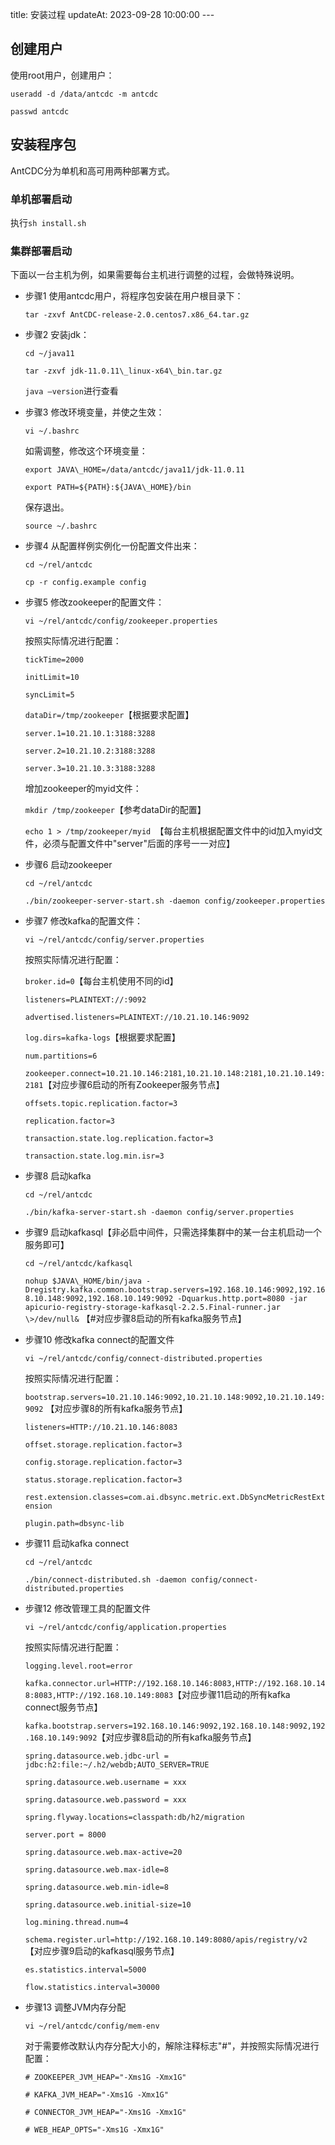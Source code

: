title: 安装过程 updateAt: 2023-09-28 10:00:00 ---
## 创建用户

使用root用户，创建用户：
	
`useradd -d /data/antcdc -m antcdc`

`passwd antcdc`

## 安装程序包
AntCDC分为单机和高可用两种部署方式。

### 单机部署启动
执行`sh install.sh`

### 集群部署启动

下面以一台主机为例，如果需要每台主机进行调整的过程，会做特殊说明。

- 步骤1 使用antcdc用户，将程序包安装在用户根目录下：

	`tar -zxvf AntCDC-release-2.0.centos7.x86_64.tar.gz`

- 步骤2 安装jdk：

	`cd ~/java11`

	`tar -zxvf jdk-11.0.11\_linux-x64\_bin.tar.gz`

	`java –version`进行查看

- 步骤3 修改环境变量，并使之生效：

	`vi ~/.bashrc`

	如需调整，修改这个环境变量：

	`export JAVA\_HOME=/data/antcdc/java11/jdk-11.0.11`

	`export PATH=${PATH}:${JAVA\_HOME}/bin`

	保存退出。

	`source ~/.bashrc`

- 步骤4 从配置样例实例化一份配置文件出来：

	`cd ~/rel/antcdc`

	`cp -r config.example config`

- 步骤5 修改zookeeper的配置文件：

	`vi ~/rel/antcdc/config/zookeeper.properties`

	按照实际情况进行配置：

	`tickTime=2000`

	`initLimit=10`

	`syncLimit=5`

	`dataDir=/tmp/zookeeper`【根据要求配置】

	`server.1=10.21.10.1:3188:3288`

	`server.2=10.21.10.2:3188:3288`

	`server.3=10.21.10.3:3188:3288`

	增加zookeeper的myid文件：

	`mkdir /tmp/zookeeper`【参考dataDir的配置】

	`echo 1 > /tmp/zookeeper/myid `【每台主机根据配置文件中的id加入myid文件，必须与配置文件中"server"后面的序号一一对应】
	
- 步骤6 启动zookeeper

	`cd ~/rel/antcdc`

	`./bin/zookeeper-server-start.sh -daemon config/zookeeper.properties`

- 步骤7 修改kafka的配置文件：

	`vi ~/rel/antcdc/config/server.properties`

	按照实际情况进行配置：

	`broker.id=0`【每台主机使用不同的id】

	`listeners=PLAINTEXT://:9092`

	`advertised.listeners=PLAINTEXT://10.21.10.146:9092`

	`log.dirs=kafka-logs`【根据要求配置】

	`num.partitions=6`

	`zookeeper.connect=10.21.10.146:2181,10.21.10.148:2181,10.21.10.149:2181`【对应步骤6启动的所有Zookeeper服务节点】

	`offsets.topic.replication.factor=3`

	`replication.factor=3`

	`transaction.state.log.replication.factor=3`

	`transaction.state.log.min.isr=3`

- 步骤8 启动kafka

	`cd ~/rel/antcdc`

	`./bin/kafka-server-start.sh -daemon config/server.properties`
	
- 步骤9 启动kafkasql【非必启中间件，只需选择集群中的某一台主机启动一个服务即可】

	`cd ~/rel/antcdc/kafkasql`

	`nohup $JAVA\_HOME/bin/java -Dregistry.kafka.common.bootstrap.servers=192.168.10.146:9092,192.168.10.148:9092,192.168.10.149:9092 -Dquarkus.http.port=8080 -jar apicurio-registry-storage-kafkasql-2.2.5.Final-runner.jar \>/dev/null&` 【#对应步骤8启动的所有kafka服务节点】


- 步骤10 修改kafka connect的配置文件

	`vi ~/rel/antcdc/config/connect-distributed.properties`

	按照实际情况进行配置：

	`bootstrap.servers=10.21.10.146:9092,10.21.10.148:9092,10.21.10.149:9092` 【对应步骤8的所有kafka服务节点】

	`listeners=HTTP://10.21.10.146:8083`

	`offset.storage.replication.factor=3`

	`config.storage.replication.factor=3`

	`status.storage.replication.factor=3`

	`rest.extension.classes=com.ai.dbsync.metric.ext.DbSyncMetricRestExtension`

	`plugin.path=dbsync-lib`
	
- 步骤11 启动kafka connect

	`cd ~/rel/antcdc`

	`./bin/connect-distributed.sh -daemon config/connect-distributed.properties`

- 步骤12 修改管理工具的配置文件

	`vi ~/rel/antcdc/config/application.properties`

	按照实际情况进行配置：

	`logging.level.root=error`

	`kafka.connector.url=HTTP://192.168.10.146:8083,HTTP://192.168.10.148:8083,HTTP://192.168.10.149:8083`【对应步骤11启动的所有kafka connect服务节点】

	`kafka.bootstrap.servers=192.168.10.146:9092,192.168.10.148:9092,192.168.10.149:9092`【对应步骤8启动的所有kafka服务节点】

	`spring.datasource.web.jdbc-url = jdbc:h2:file:~/.h2/webdb;AUTO_SERVER=TRUE`

	`spring.datasource.web.username = xxx`

	`spring.datasource.web.password = xxx`

	`spring.flyway.locations=classpath:db/h2/migration`

	`server.port = 8000`

	`spring.datasource.web.max-active=20`

	`spring.datasource.web.max-idle=8`

	`spring.datasource.web.min-idle=8`

	`spring.datasource.web.initial-size=10`

	`log.mining.thread.num=4`

	`schema.register.url=http://192.168.10.149:8080/apis/registry/v2` 【对应步骤9启动的kafkasql服务节点】

	`es.statistics.interval=5000`

	`flow.statistics.interval=30000`

- 步骤13 调整JVM内存分配

	`vi ~/rel/antcdc/config/mem-env`

	对于需要修改默认内存分配大小的，解除注释标志"#"，并按照实际情况进行配置：

	`# ZOOKEEPER_JVM_HEAP="-Xms1G -Xmx1G"`

	`# KAFKA_JVM_HEAP="-Xms1G -Xmx1G"`

	`# CONNECTOR_JVM_HEAP="-Xms1G -Xmx1G"`

	`# WEB_HEAP_OPTS="-Xms1G -Xmx1G"`